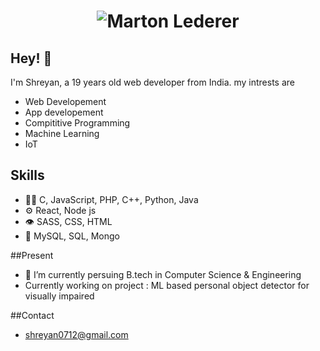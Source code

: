 
<h1 align="center">
  <img src="https://user-images.githubusercontent.com/86298991/167298726-77c4f07d-42b0-416f-8206-658c06617db9.mp4" alt="Marton Lederer" />
</h1>

## Hey! 👋
I'm Shreyan, a 19 years old web developer from India.
my intrests are
- Web Developement
- App developement
- Compititive Programming
- Machine Learning
- IoT

## Skills
- 👨‍💻 C, JavaScript, PHP, C++, Python, Java
- ⚙️ React, Node js
- 👁️ SASS, CSS, HTML
- 💽 MySQL, SQL, Mongo

##Present
- 🌱 I’m currently persuing B.tech in Computer Science & Engineering
- Currently working on project : ML based personal object detector for visually impaired

##Contact
- shreyan0712@gmail.com

<!---
shreyann7/shreyann7 is a ✨ special ✨ repository because its `README.md` (this file) appears on your GitHub profile.
You can click the Preview link to take a look at your changes.
--->

